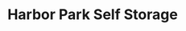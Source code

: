 ---
title: "Harbor Park Self Storage"
url: /harbor-springs/harbor-park-self-storage/
shop: Mieten
---